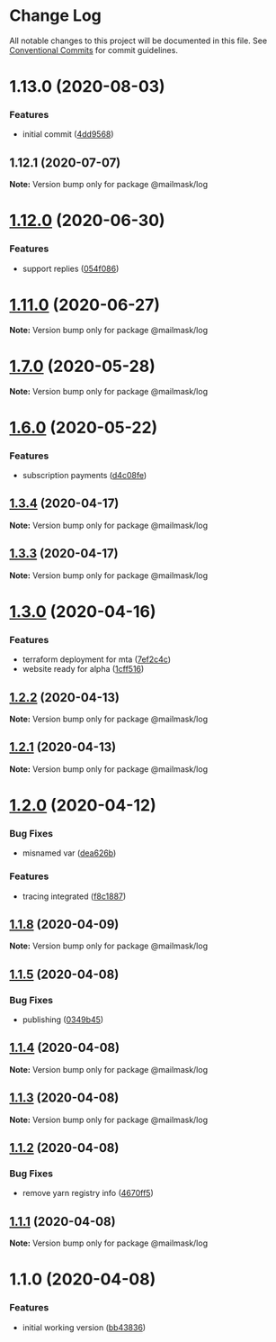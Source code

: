 # Change Log

All notable changes to this project will be documented in this file.
See [Conventional Commits](https://conventionalcommits.org) for commit guidelines.

# 1.13.0 (2020-08-03)


### Features

* initial commit ([4dd9568](https://github.com/hiddentao/mailmask/commit/4dd9568eb700620ca3910ed741aec68b5edb144e))





## 1.12.1 (2020-07-07)

**Note:** Version bump only for package @mailmask/log





# [1.12.0](https://github.com/hiddentao/mailmask/compare/v1.10.1...v1.12.0) (2020-06-30)


### Features

* support replies ([054f086](https://github.com/hiddentao/mailmask/commit/054f0861576c8b145f14bd712c0d21e9d22010f3))





# [1.11.0](https://github.com/hiddentao/mailmask/compare/v1.10.1...v1.11.0) (2020-06-27)

**Note:** Version bump only for package @mailmask/log





# [1.7.0](https://github.com/hiddentao/mailmask/compare/v1.6.4...v1.7.0) (2020-05-28)

**Note:** Version bump only for package @mailmask/log





# [1.6.0](https://github.com/hiddentao/mailmask/compare/v1.5.0...v1.6.0) (2020-05-22)


### Features

* subscription payments ([d4c08fe](https://github.com/hiddentao/mailmask/commit/d4c08fe04e8630565e6227c30f3694a8e18ba47d))





## [1.3.4](https://github.com/hiddentao/mailmask/compare/v1.3.3...v1.3.4) (2020-04-17)

**Note:** Version bump only for package @mailmask/log





## [1.3.3](https://github.com/hiddentao/mailmask/compare/v1.3.2...v1.3.3) (2020-04-17)

**Note:** Version bump only for package @mailmask/log





# [1.3.0](https://github.com/hiddentao/mailmask/compare/v1.2.0...v1.3.0) (2020-04-16)


### Features

* terraform deployment for mta ([7ef2c4c](https://github.com/hiddentao/mailmask/commit/7ef2c4cd340290afe9cf2977aaa86ee5eae67145))
* website ready for alpha ([1cff516](https://github.com/hiddentao/mailmask/commit/1cff5160e421b8ec3c2f5f8f18810979cd0a87c9))





## [1.2.2](https://github.com/hiddentao/mailmask/compare/v1.2.1...v1.2.2) (2020-04-13)

**Note:** Version bump only for package @mailmask/log





## [1.2.1](https://github.com/hiddentao/mailmask/compare/v1.2.0...v1.2.1) (2020-04-13)

**Note:** Version bump only for package @mailmask/log





# [1.2.0](https://github.com/hiddentao/mailmask/compare/v1.1.8...v1.2.0) (2020-04-12)


### Bug Fixes

* misnamed var ([dea626b](https://github.com/hiddentao/mailmask/commit/dea626b5a57348c1d9df5bd4fd972b272327e92c))


### Features

* tracing integrated ([f8c1887](https://github.com/hiddentao/mailmask/commit/f8c1887d601ee7f9999ac44fcf45da7eeb81b4f4))





## [1.1.8](https://github.com/hiddentao/mailmask/compare/v1.1.7...v1.1.8) (2020-04-09)

**Note:** Version bump only for package @mailmask/log





## [1.1.5](https://github.com/hiddentao/mailmask/compare/v1.1.4...v1.1.5) (2020-04-08)


### Bug Fixes

* publishing ([0349b45](https://github.com/hiddentao/mailmask/commit/0349b45459b7a42740fc885d0f8c4798f7311248))





## [1.1.4](https://github.com/hiddentao/mailmask/compare/v1.1.3...v1.1.4) (2020-04-08)

**Note:** Version bump only for package @mailmask/log





## [1.1.3](https://github.com/hiddentao/mailmask/compare/v1.1.2...v1.1.3) (2020-04-08)

**Note:** Version bump only for package @mailmask/log





## [1.1.2](https://github.com/hiddentao/mailmask/compare/v1.1.1...v1.1.2) (2020-04-08)


### Bug Fixes

* remove yarn registry info ([4670ff5](https://github.com/hiddentao/mailmask/commit/4670ff505663044f9d168aa24bcd342dfaaf314d))





## [1.1.1](https://github.com/hiddentao/mailmask/compare/v1.1.0...v1.1.1) (2020-04-08)

**Note:** Version bump only for package @mailmask/log





# 1.1.0 (2020-04-08)


### Features

* initial working version ([bb43836](https://github.com/hiddentao/mailmask/commit/bb43836c2e533aa60f4820028724e23dc204b582))
